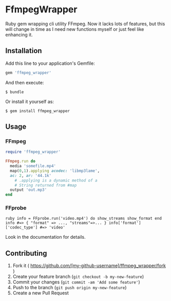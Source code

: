 # FfmpegWrapper

Ruby gem wrapping cli utility FFmpeg.
Now it lacks lots of features, but
this will change in time as I need new
functions myself or just feel like 
enhancing it.

## Installation

Add this line to your application's Gemfile:

```ruby
gem 'ffmpeg_wrapper'
```

And then execute:

    $ bundle

Or install it yourself as:

    $ gem install ffmpeg_wrapper

## Usage

### FFmpeg

```ruby
require 'ffmpeg_wrapper'

FFmpeg.run do
  media 'somefile.mp4'
  map(0,1).applying acodec: 'libmp3lame',
  ac: 2, ar: '44.1k'
    # .applying is a dynamic method of a
    # String returned from #map
  output 'out.mp3'
end
```


### FFprobe

``ruby
info = FFprobe.run('video.mp4') do
  show_streams
  show_format
  end
info #=> { "format" => ..., "streams"=>... }
info['format']['codec_type'] #=> 'video'
``

Look in the documentation for details.

## Contributing

1. Fork it ( https://github.com/[my-github-username]/ffmpeg_wrapper/fork )
2. Create your feature branch (`git checkout -b my-new-feature`)
3. Commit your changes (`git commit -am 'Add some feature'`)
4. Push to the branch (`git push origin my-new-feature`)
5. Create a new Pull Request
